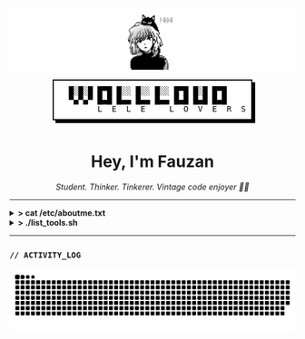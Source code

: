 <!-- README.md for https://github.com/evandaru -->

<div align="center">

<div align="left">
  <img src="path2 1 (1).png" alt="Bannere" />
</div>

<pre style="text-align: left; display: inline-block; border: 2px solid #000; padding: 10px; background: #fff; color: #000; box-shadow: 5px 5px 0 #000;">
  █░█░█ █▀█ █░░ █░░ █░░ █▀█ █░█ █▀█
  ▀▄▀▄▀ █▄█ █▄▄ █▄▄ █▄▄ █▄█ █▄█ █▄█
        L  E  L  E     L  O  V  E  R  S
</pre>
<h1 align="center">Hey, I'm Fauzan</h1>
<p align="center"><i>Student. Thinker. Tinkerer. Vintage code enjoyer 👨‍💻</i></p>

</div>

---

<details>
  <summary><strong>> cat /etc/aboutme.txt</strong></summary>
  <div style="border: 2px solid #000; padding: 15px; margin-top: 5px;">
    <ul>
      <li>🧪 I'm fascinated by science and how things work.</li>
      <li>💡 I love solving problems with clean, simple code.</li>
      <li>🧰 Currently exploring software dev + real-world science.</li>
      <li>📸 Aesthetic minimalism, always.</li>
    </ul>
  </div>
</details>

<details>
  <summary><strong>> ./list_tools.sh</strong></summary>
  <div style="border: 2px solid #000; padding: 15px; margin-top: 5px;">
    <p><strong>LANGUAGES:</strong></p>
    <img src="https://img.shields.io/badge/JavaScript-F7DF1E?style=for-the-badge&logo=javascript&logoColor=black">
    <img src="https://img.shields.io/badge/PHP-777BB4?style=for-the-badge&logo=php&logoColor=white">
    <p style="margin-top: 15px;"><strong>TOOLS:</strong></p>
    <img src="https://img.shields.io/badge/GIT-E44C30?style=for-the-badge&logo=git&logoColor=white">
    <img src="https://img.shields.io/badge/Markdown-000000?style=for-the-badge&logo=markdown&logoColor=white">
  </div>
</details>

---

### `// ACTIVITY_LOG`
<!--- snake -->
<div align="left">
  <img src="https://github.com/1999AZZAR/1999AZZAR/blob/readme/resources/grid-snake.svg" alt="snake" />
</div>
